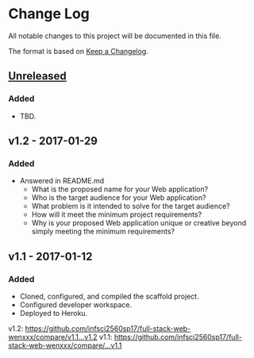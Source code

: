 # Change Log
All notable changes to this project will be documented in this file.

The format is based on [Keep a Changelog](http://keepachangelog.com/).

## [Unreleased]
### Added
- TBD.

## v1.2 - 2017-01-29
### Added
- Answered in README.md
    - What is the proposed name for your Web application?
    - Who is the target audience for your Web application?
    - What problem is it intended to solve for the target audience?
    - How will it meet the minimum project requirements?
    - Why is your proposed Web application unique or creative beyond simply meeting the minimum requirements?

## v1.1 - 2017-01-12
### Added
- Cloned, configured, and compiled the scaffold project.
- Configured developer workspace.
- Deployed to Heroku.

[Unreleased]: https://github.com/infsci2560sp17/full-stack-web-wenxxx/compare/v1.2...HEAD
v1.2: https://github.com/infsci2560sp17/full-stack-web-wenxxx/compare/v1.1...v1.2
v1.1: https://github.com/infsci2560sp17/full-stack-web-wenxxx/compare/...v1.1